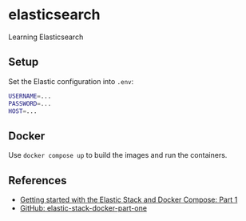 # elasticsearch
Learning Elasticsearch

## Setup
Set the Elastic configuration into `.env`:
```bash
USERNAME=...
PASSWORD=...
HOST=...
```

## Docker
Use `docker compose up` to build the images and run the containers.


## References
- [Getting started with the Elastic Stack and Docker Compose: Part 1](https://www.elastic.co/blog/getting-started-with-the-elastic-stack-and-docker-compose)
- [GitHub: elastic-stack-docker-part-one](https://github.com/elkninja/elastic-stack-docker-part-one)
